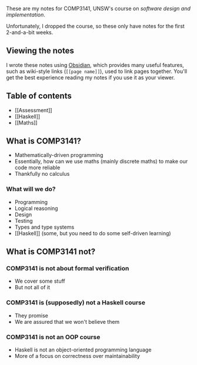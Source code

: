 These are my notes for COMP3141, UNSW's course on *software design and implementation*.

Unfortunately, I dropped the course, so these only have notes for the first 2-and-a-bit weeks.

## Viewing the notes
I wrote these notes using [Obsidian](https://obsidian.md/), which provides many useful features, such as wiki-style links (`[[page name]]`), used to link pages together. You'll get the best experience reading my notes if you use it as your viewer.

## Table of contents
- [[Assessment]]
- [[Haskell]]
- [[Maths]]

## What is COMP3141?

- Mathematically-driven programming
- Essentially, how can we use maths (mainly discrete maths) to make our code more reliable
- Thankfully no calculus

### What will we do?

- Programming
- Logical reasoning
- Design
- Testing
- Types and type systems
- [[Haskell]] (some, but you need to do some self-driven learning)

## What is COMP3141 not?

### COMP3141 is not about formal verification

- We cover some stuff
- But not all of it

### COMP3141 is (supposedly) not a Haskell course

- They promise
- We are assured that we won't believe them

### COMP3141 is not an OOP course

- Haskell is not an object-oriented programming language
- More of a focus on correctness over maintainability
